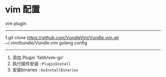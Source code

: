 vim 配置
====
vim plugin 
____
1.git clone https://github.com/VundleVim/Vundle.vim.git ~/.vim/bundle/Vundle.vim
golang config
____
1. 添加 Plugin 'fatih/vim-go'
2. 执行插件安装 `:PluginInstall`
3. 安装binaries `:GoInstallBinaries`
